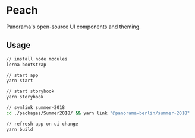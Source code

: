 # Peach
Panorama's open-source UI components and theming.

## Usage

```sh
// install node modules
lerna bootstrap

// start app
yarn start

// start storybook
yarn storybook

// symlink summer-2018
cd ./packages/Summer2018/ && yarn link "@panorama-berlin/summer-2018"

// refresh app on ui change
yarn build
```
